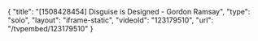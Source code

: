 {
    "title": "[1508428454] Disguise is Designed - Gordon Ramsay",
    "type": "solo",
    "layout": "iframe-static",
    "videoId": "123179510",
    "url": "\/tvpembed\/123179510"
}